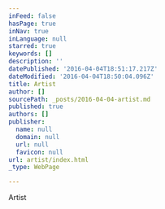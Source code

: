 ```yaml
---
inFeed: false
hasPage: true
inNav: true
inLanguage: null
starred: true
keywords: []
description: ''
datePublished: '2016-04-04T18:51:17.217Z'
dateModified: '2016-04-04T18:50:04.096Z'
title: Artist
author: []
sourcePath: _posts/2016-04-04-artist.md
published: true
authors: []
publisher:
  name: null
  domain: null
  url: null
  favicon: null
url: artist/index.html
_type: WebPage

---
```

Artist